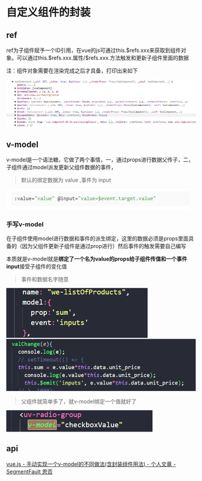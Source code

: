 # 自定义组件的封装

## ref

ref为子组件赋予一个ID引用，在vue的js可通过this.\$refs.xxx来获取到组件对象。可以通过this.\$refs.xxx.属性/$refs.xxx.方法触发和更新子组件里面的数据

注：组件对象需要在渲染完成之后才具备，打印出来如下

![1719450487113](images/自定义组件的ref,v-model/1719450487113.png)

## v-model

v-model是一个语法糖，它做了两个事情，一，通过props进行数据父传子，二，子组件通过model派发更新父组件数据的事件，

> 默认的绑定数据为 value ,事件为 input

![1719450685250](images/自定义组件的ref,v-model/1719450685250.png)

### 手写v-model

在子组件使用model进行数据和事件的派生绑定，这里的数据必须是props里面具备的（因为父组件更新子组件是通过prop进行）然后事件的触发需要自己编写

本质就是v-model就是**绑定了一个名为value的props给子组件传值和一个事件input**接受子组件的变化值

> 事件和数据名字随意

![1719450972768](images/自定义组件的ref,v-model/1719450972768.png)![1719450993762](images/自定义组件的ref,v-model/1719450993762.png)

> 父组件就简单多了，就v-model绑定一个值就好了

![1719451178812](images/自定义组件的ref,v-model/1719451178812.png)

## api

[vue.js - 手动实现一个v-model的不同做法(含封装组件用法) - 个人文章 - SegmentFault 思否](https://segmentfault.com/a/1190000021951046)
